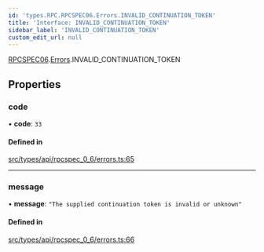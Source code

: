 ```yaml
---
id: 'types.RPC.RPCSPEC06.Errors.INVALID_CONTINUATION_TOKEN'
title: 'Interface: INVALID_CONTINUATION_TOKEN'
sidebar_label: 'INVALID_CONTINUATION_TOKEN'
custom_edit_url: null
---
```


[RPCSPEC06](../namespaces/types.RPC.RPCSPEC06.md).[Errors](../namespaces/types.RPC.RPCSPEC06.Errors.md).INVALID_CONTINUATION_TOKEN

## Properties

### code

• **code**: `33`

#### Defined in

[src/types/api/rpcspec_0_6/errors.ts:65](https://github.com/starknet-io/starknet.js/blob/v6.23.1/src/types/api/rpcspec_0_6/errors.ts#L65)

---

### message

• **message**: `"The supplied continuation token is invalid or unknown"`

#### Defined in

[src/types/api/rpcspec_0_6/errors.ts:66](https://github.com/starknet-io/starknet.js/blob/v6.23.1/src/types/api/rpcspec_0_6/errors.ts#L66)
